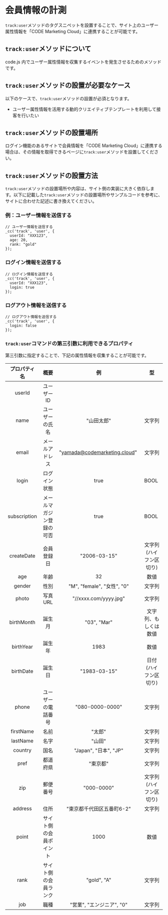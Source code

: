 # 会員情報の計測

``track:user``メソッドのタグスニペットを設置することで、サイト上のユーザー属性情報を「CODE Marketing Cloud」に連携することが可能です。

## ``track:user``メソッドについて

code.js 内でユーザー属性情報を収集するイベントを発生させるためのメソッドです。

## ``track:user``メソッドの設置が必要なケース

以下のケースで、``track:user``メソッドの設置が必須となります。

- ユーザー属性情報を活用する動的クリエイティブテンプレートを利用して接客を行いたい

## ``track:user``メソッドの設置場所

ログイン機能のあるサイトで会員情報を「CODE Marketing Cloud」に連携する場合は、その情報を取得できるページに``track:user``メソッドを設置してください。

## ``track:user``メソッドの設置方法

``track:user``メソッドの設置場所や内容は、サイト側の実装に大きく依存します。以下に記載した``track:user``メソッドの設置場所やサンプルコードを参考に、サイトに合わせた記述に書き換えてください。

### 例：ユーザー情報を送信する

```
// ユーザー情報を送信する
_cc('track', 'user', {
  userId: "XXX123",
  age: 20,
  rank: "gold"
});
```

### ログイン情報を送信する

```
// ログイン情報を送信する
_cc('track', 'user', {
  userId: "XXX123",
  login: true
});
```

### ログアウト情報を送信する

```
// ログアウト情報を送信する
_cc('track', 'user', {
  login: false
});
```

### ``track:user``コマンドの第三引数に利用できるプロパティ

第三引数に指定することで、下記の属性情報を収集することが可能です。

| プロパティ名 | 概要 | 例 | 型 |
|:--------:|:--------:|:--------:|:--------:|
| userId | ユーザーID |  | |
| name | ユーザーの氏名 | "山田太郎" | 文字列 |
| email | メールアドレス | "yamada@codemarketing.cloud" | 文字列 |
| login | ログイン状態 | true | BOOL |
| subscription | メールマガジン登録の可否 | true | BOOL |
| createDate | 会員登録日 | "2006-03-15" | 文字列(ハイフン区切り) |
| age | 年齢 | 32 | 数値 |
| gender | 性別 | "M", "female", "女性", "0" | 文字列 |
| photo | 写真URL | "//xxxx.com/yyyy.jpg" | 文字列 |
| birthMonth | 誕生月 | "03", "Mar" | 文字列、もしくは数値 |
| birthYear | 誕生年 | 1983 | 数値 |
| birthDate | 誕生日 | "1983-03-15" | 日付(ハイフン区切り) |
| phone | ユーザーの電話番号 | "080-0000-0000" | 文字列 |
| firstName | 名前 | "太郎" | 文字列 |
| lastName | 名字 | "山田" | 文字列 |
| country | 国名 | "Japan", "日本", "JP" | 文字列 |
| pref | 都道府県 | "東京都" | 文字列 |
| zip | 郵便番号 | "000-0000" | 文字列(ハイフン区切り) |
| address | 住所 | "東京都千代田区五番町6-2" | 文字列 |
| point | サイト側の会員ポイント | 1000 | 数値 |
| rank | サイト側の会員ランク | "gold", "A" | 文字列 |
| job | 職種 | "営業", "エンジニア", "0" | 文字列 |
